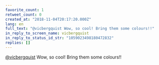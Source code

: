 ```yaml
---
favorite_count: 1
retweet_count: 0
created_at: "2018-11-04T20:17:20.000Z"
lang: en
full_text: "@vicbergquist Wow, so cool! Bring them some colours!!"
in_reply_to_screen_name: vicbergquist
in_reply_to_status_id_str: "1059023498180472832"
replies: []
---
```


[@vicbergquist](https://twitter.com/vicbergquist) Wow, so cool! Bring them some
colours!!
